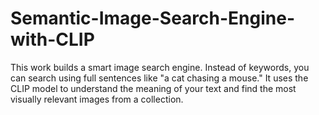 # Semantic-Image-Search-Engine-with-CLIP
This work builds a smart image search engine. Instead of keywords, you can search using full sentences like "a cat chasing a mouse." It uses the CLIP model to understand the meaning of your text and find the most visually relevant images from a collection.
